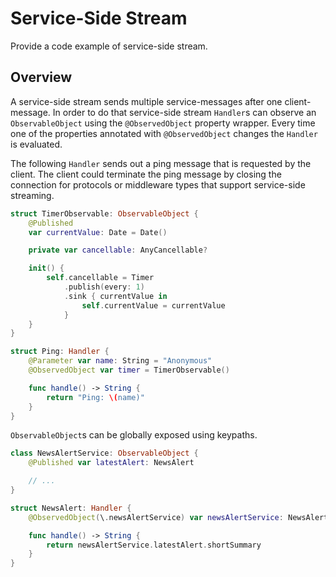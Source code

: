 # Service-Side Stream

Provide a code example of service-side stream.

<!--
                  
This source file is part of the Apodini open source project

SPDX-FileCopyrightText: 2019-2021 Paul Schmiedmayer and the Apodini project authors (see CONTRIBUTORS.md) <paul.schmiedmayer@tum.de>

SPDX-License-Identifier: MIT
             
-->

## Overview

A service-side stream sends multiple service-messages after one client-message. In order to do that service-side stream `Handler`s can observe an `ObservableObject` using the `@ObservedObject` property wrapper. Every time one of the properties annotated with `@ObservedObject` changes the `Handler` is evaluated.

The following `Handler` sends out a ping message that is requested by the client. The client could terminate the ping message by closing the connection for protocols or middleware types that support service-side streaming.

```swift
struct TimerObservable: ObservableObject {
    @Published 
    var currentValue: Date = Date()

    private var cancellable: AnyCancellable?

    init() {
        self.cancellable = Timer
            .publish(every: 1)
            .sink { currentValue in
                self.currentValue = currentValue
            }
    }
}

struct Ping: Handler {
    @Parameter var name: String = "Anonymous"
    @ObservedObject var timer = TimerObservable()

    func handle() -> String {
        return "Ping: \(name)"
    }
}
```

`ObservableObject`s can be globally exposed using keypaths.

```swift
class NewsAlertService: ObservableObject {
    @Published var latestAlert: NewsAlert

    // ...
}

struct NewsAlert: Handler {
    @ObservedObject(\.newsAlertService) var newsAlertService: NewsAlertService

    func handle() -> String {
        return newsAlertService.latestAlert.shortSummary
    }
}
```
